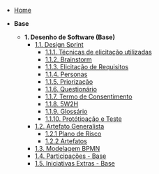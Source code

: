 <!--/_sidebar.md -->

- [Home](README.md)

- **Base**
  - **1. Desenho de Software (Base)**
    - [1.1. Design Sprint](Base/DesignSprint/README.md)
      - [1.1.1. Técnicas de elicitação utilizadas](Base/DesignSprint/1.1.1.TecnicasElicitacao.md)
      - [1.1.2. Brainstorm](Base/DesignSprint/1.1.2.Brainstorm.md)
      - [1.1.3. Elicitação de Requisitos](Base/DesignSprint/1.1.3.Elicitacao.md)
      - [1.1.4. Personas](Base/DesignSprint/1.1.4.Personas.md)
      - [1.1.5. Priorização](Base/DesignSprint/1.1.5.Priorizacao.md)
      - [1.1.6. Questionário](Base/DesignSprint/1.1.6.Questionario.md)
      - [1.1.7. Termo de Consentimento](Base/DesignSprint/1.1.7.Consentimento.md)
      - [1.1.8. 5W2H](Base/DesignSprint/1.1.8.5W2H.md)
      - [1.1.9. Glossário](Base/DesignSprint/1.1.9.Glossario.md)
      - [1.1.10. Protótipação e Teste](Base/DesignSprint/1.1.10.Prototipo.md)
    - [1.2. Artefato Generalista](Base/Artefatos-Generalistas/README.md)
      - [1.2.1 Plano de Risco](Base/Artefatos-Generalistas/PlanoDeRisco.md)
      - [1.2.2 Artefatos](Base/Artefatos-Generalistas/modelagemArtefatosGeneralistas.md)
    - [1.3. Modelagem BPMN](Base/1.3.ModelagemBPMN.md)
    - [1.4. Participações - Base](Base/1.4.ParticipacoesBase.md)
    - [1.5. Iniciativas Extras - Base](Base/1.5.IniciativasExtras.md)
